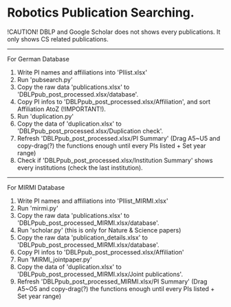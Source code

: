 # Robotics Publication Searching.

!CAUTION!
DBLP and Google Scholar does not shows every publications.
It only shows CS related publications.
- - -
For German Database
1. Write PI names and affiliations into 'PIlist.xlsx' 
2. Run 'pubsearch.py'
3. Copy the raw data 'publications.xlsx' to 'DBLPpub_post_processed.xlsx/database'.
4. Copy PI infos to 'DBLPpub_post_processed.xlsx/Affiliation', and sort Affiliation AtoZ (!IMPORTANT!).
5. Run 'duplication.py'
6. Copy the data of 'duplication.xlsx' to 'DBLPpub_post_processed.xlsx/Duplication check'.
7. Refresh 'DBLPpub_post_processed.xlsx/PI Summary' (Drag A5~U5 and copy-drag(?) the functions enough until every PIs listed + Set year range)
8. Check if 'DBLPpub_post_processed.xlsx/Institution Summary' shows every institutions (check the last institution).
- - -
For MIRMI Database
1. Write PI names and affiliations into 'PIlist_MIRMI.xlsx'
2. Run 'mirmi.py'
3. Copy the raw data 'publications.xlsx' to 'DBLPpub_post_processed_MIRMI.xlsx/database'.
4. Run 'scholar.py' (this is only for Nature & Science papers)
5. Copy the raw data 'publication_details.xlsx' to 'DBLPpub_post_processed_MIRMI.xlsx/database'.
6. Copy PI infos to 'DBLPpub_post_processed.xlsx/Affiliation'
7. Run 'MIRMI_jointpaper.py'
8. Copy the data of 'duplication.xlsx' to 'DBLPpub_post_processed_MIRMI.xlsx/Joint publications'.
9. Refresh 'DBLPpub_post_processed_MIRMI.xlsx/PI Summary' (Drag A5~O5 and copy-drag(?) the functions enough until every PIs listed + Set year range)
